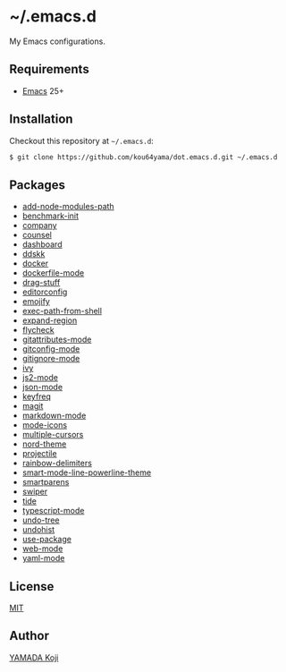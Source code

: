 # ~/.emacs.d

My Emacs configurations.

## Requirements

- [Emacs](https://www.gnu.org/software/emacs/) 25+

## Installation

Checkout this repository at `~/.emacs.d`:

```bash
$ git clone https://github.com/kou64yama/dot.emacs.d.git ~/.emacs.d
```

## Packages

- [add-node-modules-path](https://github.com/codesuki/add-node-modules-path)
- [benchmark-init](https://github.com/dholm/benchmark-init-el)
- [company](https://company-mode.github.io)
- [counsel](https://github.com/abo-abo/swiper#counsel)
- [dashboard](https://github.com/rakanalh/emacs-dashboard)
- [ddskk](http://openlab.jp/skk/)
- [docker](https://github.com/Silex/docker.el)
- [dockerfile-mode](https://github.com/spotify/dockerfile-mode)
- [drag-stuff](https://github.com/rejeep/drag-stuff.el)
- [editorconfig](https://github.com/editorconfig/editorconfig-emacs)
- [emojify](https://github.com/iqbalansari/emacs-emojify)
- [exec-path-from-shell](https://github.com/purcell/exec-path-from-shell)
- [expand-region](https://github.com/magnars/expand-region.el)
- [flycheck](http://www.flycheck.org/en/lattest/)
- [gitattributes-mode](https://github.com/magit/git-modes/blob/master/gitattributes-mode.el)
- [gitconfig-mode](https://github.com/magit/git-modes/blob/master/gitconfig-mode.el)
- [gitignore-mode](https://github.com/magit/git-modes/blob/master/gitignore-mode.el)
- [ivy](https://github.com/abo-abo/swiper#ivy)
- [js2-mode](https://github.com/mooz/js2-mode)
- [json-mode](https://github.com/joshwnj/json-mode)
- [keyfreq](https://github.com/dacap/keyfreq)
- [magit](https://magit.vc)
- [markdown-mode](https://jblevins.org/projects/markdown-mode)
- [mode-icons](http://projects.ryuslash.org/mode-icons/)
- [multiple-cursors](https://github.com/magnars/multiple-cursors.el)
- [nord-theme](https://emacsthemes.com/themes/nord-theme.html)
- [projectile](https://projectile.readthedocs.io/en/latest/)
- [rainbow-delimiters](https://github.com/Fanael/rainbow-delimiters)
- [smart-mode-line-powerline-theme](https://github.com/Malabarba/smart-mode-line)
- [smartparens](https://github.com/Fuco1/smartparens)
- [swiper](https://github.com/abo-abo/swiper#swiper)
- [tide](https://github.com/ananthakumaran/tide)
- [typescript-mode](https://github.com/emacs-typescript/typescript.el)
- [undo-tree](https://www.emacswiki.org/emacs/UndoTree)
- [undohist](https://github.com/m2ym/undohist-el)
- [use-package](https://github.com/jwiegley/use-package)
- [web-mode](http://web-mode.org)
- [yaml-mode](https://github.com/yoshiki/yaml-mode)

## License

[MIT](https://github.com/kou64yama/dot.emacs.d/blob/master/LICENSE)

## Author

[YAMADA Koji](https://github.com/kou64yama)
